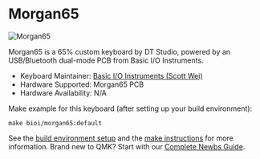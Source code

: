 # Morgan65

![Morgan65](https://img.zfrontier.com/post/20200408/lucKXngFL3Xr8hP2zoLnGNK4jH8C?imageView2/2/format/webp)

Morgan65 is a 65% custom keyboard by DT Studio, powered by an USB/Bluetooth dual-mode PCB from Basic I/O Instruments.

* Keyboard Maintainer: [Basic I/O Instruments (Scott Wei)](https://github.com/scottywei)
* Hardware Supported: Morgan65 PCB
* Hardware Availability: N/A

Make example for this keyboard (after setting up your build environment):

    make bioi/morgan65:default

See the [build environment setup](https://docs.qmk.fm/#/getting_started_build_tools) and the [make instructions](https://docs.qmk.fm/#/getting_started_make_guide) for more information. Brand new to QMK? Start with our [Complete Newbs Guide](https://docs.qmk.fm/#/newbs).
